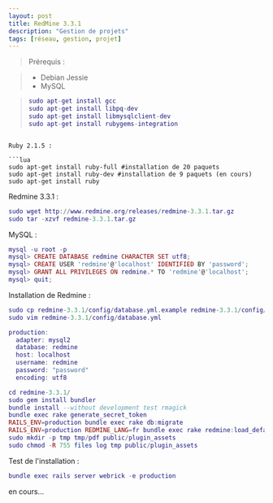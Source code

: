 ```yaml
---
layout: post
title: RedMine 3.3.1
description: "Gestion de projets"
tags: [réseau, gestion, projet]
---
```



> Prérequis :

> - Debian Jessie
> - MySQL

>```lua
>sudo apt-get install gcc
>sudo apt-get install libpq-dev
>sudo apt-get install libmysqlclient-dev
>sudo apt-get install rubygems-integration
```

Ruby 2.1.5 :

```lua
sudo apt-get install ruby-full #installation de 20 paquets
sudo apt-get install ruby-dev #installation de 9 paquets (en cours)
sudo apt-get install ruby
```

Redmine 3.3.1 :

```lua
sudo wget http://www.redmine.org/releases/redmine-3.3.1.tar.gz
sudo tar -xzvf redmine-3.3.1.tar.gz
```

MySQL :

```lua
mysql -u root -p
mysql> CREATE DATABASE redmine CHARACTER SET utf8;
mysql> CREATE USER 'redmine'@'localhost' IDENTIFIED BY 'password';
mysql> GRANT ALL PRIVILEGES ON redmine.* TO 'redmine'@'localhost';
mysql> quit;
```
Installation de Redmine :

```lua
sudo cp redmine-3.3.1/config/database.yml.example redmine-3.3.1/config/database.yml
sudo vim redmine-3.3.1/config/database.yml

production:
  adapter: mysql2
  database: redmine
  host: localhost
  username: redmine
  password: "password"
  encoding: utf8

cd redmine-3.3.1/
sudo gem install bundler
bundle install --without development test rmagick
bundle exec rake generate_secret_token
RAILS_ENV=production bundle exec rake db:migrate
RAILS_ENV=production REDMINE_LANG=fr bundle exec rake redmine:load_default_data
sudo mkdir -p tmp tmp/pdf public/plugin_assets
sudo chmod -R 755 files log tmp public/plugin_assets
```

Test de l'installation :

```lua
bundle exec rails server webrick -e production
```

en cours...

<!-- more -->
